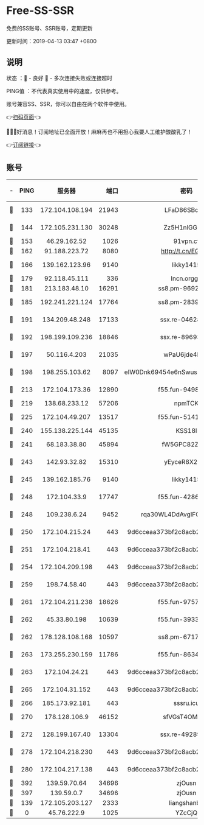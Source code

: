 # Free-SS-SSR

免费的SS账号、SSR账号，定期更新

更新时间：2019-04-13 03:47 +0800

## 说明

状态     ：🙂 - 良好 🙁 - 多次连接失败或连接超时

PING值   ：不代表真实使用中的速度，仅供参考。

账号兼容SS、SSR，你可以自由在两个软件中使用。

👉[扫码页面](https://liesauer.github.io/Free-SS-SSR/)👈

🎉🎉🎉好消息！订阅地址已全面开放！麻麻再也不用担心我要人工维护酸酸乳了！

👉[订阅链接](https://www.liesauer.net/yogurt/subscribe?ACCESS_TOKEN=DAYxR3mMaZAsaqUb)👈

## 账号

|-|PING|服务器|端口|密码|加密方式|区域|
|:----:|:----:|:-----:|-----:|:----:|:----:|:----:|
|🙂|133|172.104.108.194|21943|LFaD86SBq2lY|aes-256-cfb|JP|
|🙂|144|172.105.231.130|30248|Zz5H1nlGGKHx|aes-256-cfb|JP|
|🙂|153|46.29.162.52|1026|91vpn.cf|rc4-md5|RU|
|🙂|162|91.188.223.72|8080|http://t.cn/EGJIyrl|rc4-md5|RU|
|🙂|166|139.162.123.96|9140|likky1415|aes-256-cfb|JP|
|🙂|179|92.118.45.111|336|lncn.orgg8|rc4|JP|
|🙂|181|213.183.48.10|16291|ss8.pm-96924335|rc4-md5|RU|
|🙂|185|192.241.221.124|17764|ss8.pm-28390943|aes-256-cfb|US|
|🙂|191|134.209.48.248|17133|ssx.re-04628910|aes-256-cfb|US|
|🙂|192|198.199.109.236|18846|ssx.re-89693716|aes-256-cfb|US|
|🙂|197|50.116.4.203|21035|wPaU6jde4NZT|aes-256-cfb|US|
|🙂|198|198.255.103.62|8097|eIW0Dnk69454e6nSwuspv9DmS201tQ0D|aes-256-cfb|US|
|🙂|213|172.104.173.36|12890|f55.fun-94987367|aes-256-cfb|SG|
|🙂|219|138.68.233.12|57206|npmTCK|rc4-md5|US|
|🙂|225|172.104.49.207|13517|f55.fun-51412965|aes-256-cfb|SG|
|🙂|240|155.138.225.144|45135|KSS18l|rc4-md5|US|
|🙂|241|68.183.38.80|45894|fW5GPC82Z97G|aes-256-cfb|GB|
|🙂|243|142.93.32.82|15310|yEyceR8X2EVd|aes-256-cfb|GB|
|🙂|245|139.162.185.76|9140|likky1415|aes-256-cfb|DE|
|🙂|248|172.104.33.9|17747|f55.fun-42868273|aes-256-cfb|SG|
|🙂|248|109.238.6.24|9452|rqa30WL4DdAvgIFG6Fs3znzTa|aes-256-cfb|FR|
|🙂|250|172.104.215.24|443|9d6cceaa373bf2c8acb22e60b6a58be6|aes-256-cfb|US|
|🙂|251|172.104.218.41|443|9d6cceaa373bf2c8acb22e60b6a58be6|aes-256-cfb|US|
|🙂|254|172.104.209.198|443|9d6cceaa373bf2c8acb22e60b6a58be6|aes-256-cfb|US|
|🙂|259|198.74.58.40|443|9d6cceaa373bf2c8acb22e60b6a58be6|aes-256-cfb|US|
|🙂|261|172.104.211.238|18626|f55.fun-97572948|aes-256-cfb|US|
|🙂|262|45.33.80.198|10639|f55.fun-39338506|aes-256-cfb|US|
|🙂|262|178.128.108.168|10597|ss8.pm-67175616|aes-256-cfb|SG|
|🙂|263|173.255.230.159|11786|f55.fun-86343613|aes-256-cfb|US|
|🙂|263|172.104.24.21|443|9d6cceaa373bf2c8acb22e60b6a58be6|aes-256-cfb|US|
|🙂|265|172.104.31.152|443|9d6cceaa373bf2c8acb22e60b6a58be6|aes-256-cfb|US|
|🙂|266|185.173.92.181|443|sssru.icu|rc4-md5|RU|
|🙂|270|178.128.106.9|46152|sfVGsT4OMxHC|aes-256-cfb|SG|
|🙂|272|128.199.167.40|13304|ssx.re-49289283|aes-256-cfb|SG|
|🙂|278|172.104.218.230|443|9d6cceaa373bf2c8acb22e60b6a58be6|aes-256-cfb|US|
|🙂|280|172.104.217.138|443|9d6cceaa373bf2c8acb22e60b6a58be6|aes-256-cfb|US|
|🙂|392|139.59.70.64|34696|zjOusn|chacha20|IN|
|🙂|397|139.59.0.7|34696|zjOusn|chacha20|IN|
|🙂|139|172.105.203.127|2333|liangshanbo|chacha20|JP|
|🙁|0|45.76.222.9|1025|YZcCjQ|rc4-md5|JP|
